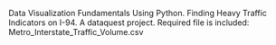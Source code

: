 Data Visualization Fundamentals Using Python. Finding Heavy Traffic Indicators on I-94. A dataquest project. Required file is included:
Metro_Interstate_Traffic_Volume.csv